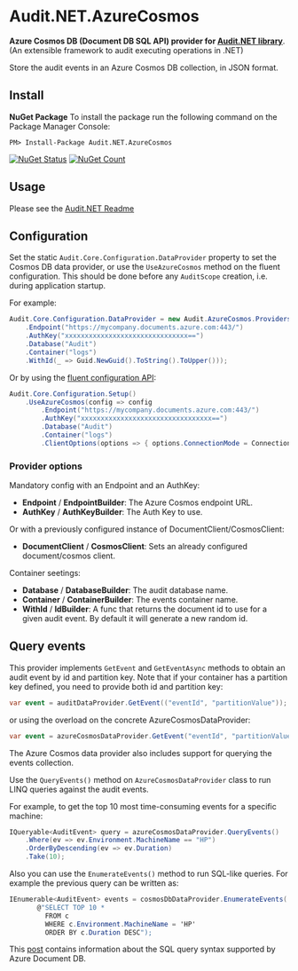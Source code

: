 # Audit.NET.AzureCosmos
**Azure Cosmos DB (Document DB SQL API) provider for [Audit.NET library](https://github.com/thepirat000/Audit.NET)**. (An extensible framework to audit executing operations in .NET)

Store the audit events in an Azure Cosmos DB collection, in JSON format.

## Install

**NuGet Package** 
To install the package run the following command on the Package Manager Console:

```
PM> Install-Package Audit.NET.AzureCosmos
```

[![NuGet Status](https://img.shields.io/nuget/v/Audit.NET.AzureCosmos.svg?style=flat)](https://www.nuget.org/packages/Audit.NET.AzureCosmos/)
[![NuGet Count](https://img.shields.io/nuget/dt/Audit.NET.AzureCosmos.svg)](https://www.nuget.org/packages/Audit.NET.AzureCosmos/)

## Usage
Please see the [Audit.NET Readme](https://github.com/thepirat000/Audit.NET#usage)

## Configuration
Set the static `Audit.Core.Configuration.DataProvider` property to set the Cosmos DB data provider, 
or use the `UseAzureCosmos` method on the fluent configuration. This should be done before any `AuditScope` creation, i.e. during application startup.

For example:
```c#
Audit.Core.Configuration.DataProvider = new Audit.AzureCosmos.Providers.AzureCosmosDataProvider(config => config
    .Endpoint("https://mycompany.documents.azure.com:443/")
    .AuthKey("xxxxxxxxxxxxxxxxxxxxxxxxxxxxxxx==")
    .Database("Audit")
    .Container("logs")
    .WithId(_ => Guid.NewGuid().ToString().ToUpper()));
```

Or by using the [fluent configuration API](https://github.com/thepirat000/Audit.NET#configuration-fluent-api):
```c#
Audit.Core.Configuration.Setup()
    .UseAzureCosmos(config => config
        .Endpoint("https://mycompany.documents.azure.com:443/")
        .AuthKey("xxxxxxxxxxxxxxxxxxxxxxxxxxxxxxxxx==")
        .Database("Audit")
        .Container("logs")
        .ClientOptions(options => { options.ConnectionMode = ConnectionMode.Gateway; }));
```

### Provider options

Mandatory config with an Endpoint and an AuthKey:
- **Endpoint** / **EndpointBuilder**: The Azure Cosmos endpoint URL.
- **AuthKey** / **AuthKeyBuilder**: The Auth Key to use.

Or with a previously configured instance of DocumentClient/CosmosClient:
- **DocumentClient** / **CosmosClient**: Sets an already configured document/cosmos client. 

Container seetings:
- **Database** / **DatabaseBuilder**: The audit database name.
- **Container** / **ContainerBuilder**: The events container name.
- **WithId** / **IdBuilder**: A func that returns the document id to use for a given audit event. By default it will generate a new random id.

## Query events

This provider implements `GetEvent` and `GetEventAsync` methods to obtain an audit event by id and partition key. Note that if your container
has a partition key defined, you need to provide both id and partition key:

```c#
var event = auditDataProvider.GetEvent(("eventId", "partitionValue"));
```

or using the overload on the concrete AzureCosmosDataProvider:

```c#
var event = azureCosmosDataProvider.GetEvent("eventId", "partitionValue");
```

The Azure Cosmos data provider also includes support for querying the events collection.

Use the `QueryEvents()` method on `AzureCosmosDataProvider` class to run LINQ queries against the audit events.

For example, to get the top 10 most time-consuming events for a specific machine:
```c#
IQueryable<AuditEvent> query = azureCosmosDataProvider.QueryEvents()
	.Where(ev => ev.Environment.MachineName == "HP")
	.OrderByDescending(ev => ev.Duration)
	.Take(10);
```

Also you can use the `EnumerateEvents()` method to run SQL-like queries. For example the previous query can be written as:

```c#
IEnumerable<AuditEvent> events = cosmosDbDataProvider.EnumerateEvents(
       @"SELECT TOP 10 * 
         FROM c 
         WHERE c.Environment.MachineName = 'HP' 
         ORDER BY c.Duration DESC");
```

This [post](https://docs.microsoft.com/en-us/azure/documentdb/documentdb-sql-query) contains information about the SQL query syntax supported by Azure Document DB.
